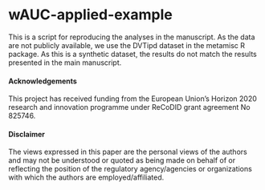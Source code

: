 # wAUC-applied-example
This is a script for reproducing the analyses in the manuscript. As the data are not publicly available, we use the DVTipd dataset in the metamisc R package. As this is a synthetic dataset, the results do not match the results presented in the main manuscript.

#### Acknowledgements
This project has received funding from the European Union’s Horizon 2020 research and innovation programme
under ReCoDID grant agreement No 825746.

#### Disclaimer
The views expressed in this paper are the personal views of the authors and may not be understood or quoted as being made on behalf of or reflecting the position of the regulatory agency/agencies or organizations with which the authors are employed/affiliated.
